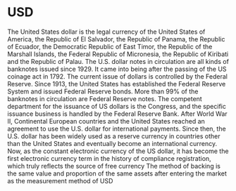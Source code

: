 # USD
The United States dollar is the legal currency of the United States of America, the Republic of El Salvador, the Republic of Panama, the Republic of Ecuador, the Democratic Republic of East Timor, the Republic of the Marshall Islands, the Federal Republic of Micronesia, the Republic of Kiribati and the Republic of Palau. The U.S. dollar notes in circulation are all kinds of banknotes issued since 1929. It came into being after the passing of the US coinage act in 1792. The current issue of dollars is controlled by the Federal Reserve. Since 1913, the United States has established the Federal Reserve System and issued Federal Reserve bonds. More than 99% of the banknotes in circulation are Federal Reserve notes. The competent department for the issuance of US dollars is the Congress, and the specific issuance business is handled by the Federal Reserve Bank. After World War II, Continental European countries and the United States reached an agreement to use the U.S. dollar for international payments. Since then, the U.S. dollar has been widely used as a reserve currency in countries other than the United States and eventually become an international currency. Now, as the constant electronic currency of the US dollar, it has become the first electronic currency term in the history of compliance registration, which truly reflects the source of free currency The method of backing is the same value and proportion of the same assets after entering the market as the measurement method of USD
